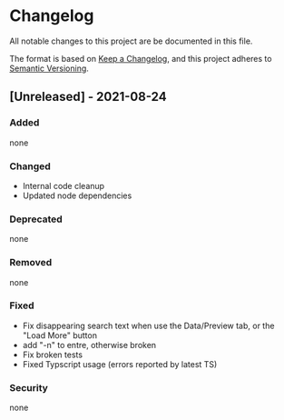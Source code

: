 # Changelog
All notable changes to this project are be documented in this file.

The format is based on [Keep a Changelog](https://keepachangelog.com/en/1.0.0/),
and this project adheres to [Semantic Versioning](https://semver.org/spec/v2.0.0.html).

## [Unreleased] - 2021-08-24

### Added

none

### Changed

- Internal code cleanup
- Updated node dependencies

### Deprecated

none

### Removed

none

### Fixed

- Fix disappearing search text when use the Data/Preview tab, or the "Load More" button 
- add "-n" to entre, otherwise broken
- Fix broken tests
- Fixed Typscript usage (errors reported by latest TS)

### Security

none
